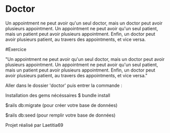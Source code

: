 # Doctor

Un appointment ne peut avoir qu'un seul doctor, mais un doctor peut avoir plusieurs appointment. Un appointment ne peut avoir qu'un seul patient, mais un patient peut avoir plusieurs appointment. Enfin, un doctor peut avoir plusieurs patient, au travers des appointments, et vice versa.


#Exercice

"Un appointment ne peut avoir qu'un seul doctor, mais un doctor peut avoir plusieurs appointment. Un appointment ne peut avoir qu'un seul patient, mais un patient peut avoir plusieurs appointment. Enfin, un doctor peut avoir plusieurs patient, au travers des appointments, et vice versa." 

Aller dans le dossier 'doctor' puis entrer la commande :

Installation des gems nécéssaires $ bundle install

$rails db:migrate (pour créer votre base de données)

$rails db:seed (pour remplir votre base de données)

Projet réalisé par Laetitia69
